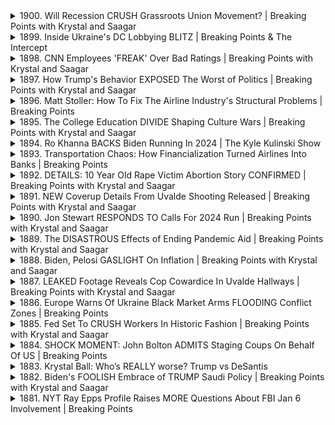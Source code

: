<details>
<summary>1900. Will Recession CRUSH Grassroots Union Movement? | Breaking Points with Krystal and Saagar</summary><br>

<a href="https://www.youtube.com/watch?v=KMt7nFq0aVU" target="_blank">
    <img src="https://img.youtube.com/vi/KMt7nFq0aVU/maxresdefault.jpg" 
        alt="[Youtube]" width="200">
</a>

# Will Recession CRUSH Grassroots Union Movement? | Breaking Points with Krystal and Saagar


</details>

<details>
<summary>1899. Inside Ukraine's DC Lobbying BLITZ | Breaking Points & The Intercept</summary><br>

<a href="https://www.youtube.com/watch?v=uIstM-zuqwE" target="_blank">
    <img src="https://img.youtube.com/vi/uIstM-zuqwE/maxresdefault.jpg" 
        alt="[Youtube]" width="200">
</a>

# Inside Ukraine's DC Lobbying BLITZ | Breaking Points & The Intercept


</details>

<details>
<summary>1898. CNN Employees 'FREAK' Over Bad Ratings | Breaking Points with Krystal and Saagar</summary><br>

<a href="https://www.youtube.com/watch?v=BWnj1PJir3A" target="_blank">
    <img src="https://img.youtube.com/vi/BWnj1PJir3A/maxresdefault.jpg" 
        alt="[Youtube]" width="200">
</a>

# CNN Employees 'FREAK' Over Bad Ratings | Breaking Points with Krystal and Saagar


</details>

<details>
<summary>1897. How Trump's Behavior EXPOSED The Worst of Politics | Breaking Points with Krystal and Saagar</summary><br>

<a href="https://www.youtube.com/watch?v=lcdZYNDiwQs" target="_blank">
    <img src="https://img.youtube.com/vi/lcdZYNDiwQs/maxresdefault.jpg" 
        alt="[Youtube]" width="200">
</a>

# How Trump's Behavior EXPOSED The Worst of Politics | Breaking Points with Krystal and Saagar


</details>

<details>
<summary>1896. Matt Stoller: How To Fix The Airline Industry's Structural Problems | Breaking Points</summary><br>

<a href="https://www.youtube.com/watch?v=Pjk4egD1KB8" target="_blank">
    <img src="https://img.youtube.com/vi/Pjk4egD1KB8/maxresdefault.jpg" 
        alt="[Youtube]" width="200">
</a>

# Matt Stoller: How To Fix The Airline Industry's Structural Problems | Breaking Points


</details>

<details>
<summary>1895. The College Education DIVIDE Shaping Culture Wars | Breaking Points with Krystal and Saagar</summary><br>

<a href="https://www.youtube.com/watch?v=ugGDY0phlLk" target="_blank">
    <img src="https://img.youtube.com/vi/ugGDY0phlLk/maxresdefault.jpg" 
        alt="[Youtube]" width="200">
</a>

# The College Education DIVIDE Shaping Culture Wars | Breaking Points with Krystal and Saagar


</details>

<details>
<summary>1894. Ro Khanna BACKS Biden Running In 2024 | The Kyle Kulinski Show</summary><br>

<a href="https://www.youtube.com/watch?v=UKisiNmpcu8" target="_blank">
    <img src="https://img.youtube.com/vi/UKisiNmpcu8/maxresdefault.jpg" 
        alt="[Youtube]" width="200">
</a>

# Ro Khanna BACKS Biden Running In 2024 | The Kyle Kulinski Show


</details>

<details>
<summary>1893. Transportation Chaos: How Financialization Turned Airlines Into Banks | Breaking Points</summary><br>

<a href="https://www.youtube.com/watch?v=pYcgHaUy-QM" target="_blank">
    <img src="https://img.youtube.com/vi/pYcgHaUy-QM/maxresdefault.jpg" 
        alt="[Youtube]" width="200">
</a>

# Transportation Chaos: How Financialization Turned Airlines Into Banks | Breaking Points


</details>

<details>
<summary>1892. DETAILS: 10 Year Old Rape Victim Abortion Story CONFIRMED | Breaking Points with Krystal and Saagar</summary><br>

<a href="https://www.youtube.com/watch?v=0HL4GhTT1Lw" target="_blank">
    <img src="https://img.youtube.com/vi/0HL4GhTT1Lw/maxresdefault.jpg" 
        alt="[Youtube]" width="200">
</a>

# DETAILS: 10 Year Old Rape Victim Abortion Story CONFIRMED | Breaking Points with Krystal and Saagar


</details>

<details>
<summary>1891. NEW Coverup Details From Uvalde Shooting Released | Breaking Points with Krystal and Saagar</summary><br>

<a href="https://www.youtube.com/watch?v=eI24K-E_3jE" target="_blank">
    <img src="https://img.youtube.com/vi/eI24K-E_3jE/maxresdefault.jpg" 
        alt="[Youtube]" width="200">
</a>

# NEW Coverup Details From Uvalde Shooting Released | Breaking Points with Krystal and Saagar


</details>

<details>
<summary>1890. Jon Stewart RESPONDS TO Calls For 2024 Run | Breaking Points with Krystal and Saagar</summary><br>

<a href="https://www.youtube.com/watch?v=coqCerwEx4c" target="_blank">
    <img src="https://img.youtube.com/vi/coqCerwEx4c/maxresdefault.jpg" 
        alt="[Youtube]" width="200">
</a>

# Jon Stewart RESPONDS TO Calls For 2024 Run | Breaking Points with Krystal and Saagar


</details>

<details>
<summary>1889. The DISASTROUS Effects of Ending Pandemic Aid | Breaking Points with Krystal and Saagar</summary><br>

<a href="https://www.youtube.com/watch?v=4FzQSJjFg00" target="_blank">
    <img src="https://img.youtube.com/vi/4FzQSJjFg00/maxresdefault.jpg" 
        alt="[Youtube]" width="200">
</a>

# The DISASTROUS Effects of Ending Pandemic Aid | Breaking Points with Krystal and Saagar


</details>

<details>
<summary>1888. Biden, Pelosi GASLIGHT On Inflation | Breaking Points with Krystal and Saagar</summary><br>

<a href="https://www.youtube.com/watch?v=z0GFmvRUBQw" target="_blank">
    <img src="https://img.youtube.com/vi/z0GFmvRUBQw/maxresdefault.jpg" 
        alt="[Youtube]" width="200">
</a>

# Biden, Pelosi GASLIGHT On Inflation | Breaking Points with Krystal and Saagar


</details>

<details>
<summary>1887. LEAKED Footage Reveals Cop Cowardice In Uvalde Hallways | Breaking Points with Krystal and Saagar</summary><br>

<a href="https://www.youtube.com/watch?v=lIdYr-F9AIQ" target="_blank">
    <img src="https://img.youtube.com/vi/lIdYr-F9AIQ/maxresdefault.jpg" 
        alt="[Youtube]" width="200">
</a>

# LEAKED Footage Reveals Cop Cowardice In Uvalde Hallways | Breaking Points with Krystal and Saagar


</details>

<details>
<summary>1886. Europe Warns Of Ukraine Black Market Arms FLOODING Conflict Zones | Breaking Points</summary><br>

<a href="https://www.youtube.com/watch?v=kQcjMSYyCkc" target="_blank">
    <img src="https://img.youtube.com/vi/kQcjMSYyCkc/maxresdefault.jpg" 
        alt="[Youtube]" width="200">
</a>

# Europe Warns Of Ukraine Black Market Arms FLOODING Conflict Zones | Breaking Points


</details>

<details>
<summary>1885. Fed Set To CRUSH Workers In Historic Fashion | Breaking Points with Krystal and Saagar</summary><br>

<a href="https://www.youtube.com/watch?v=dLe_8i-9RhQ" target="_blank">
    <img src="https://img.youtube.com/vi/dLe_8i-9RhQ/maxresdefault.jpg" 
        alt="[Youtube]" width="200">
</a>

# Fed Set To CRUSH Workers In Historic Fashion | Breaking Points with Krystal and Saagar


</details>

<details>
<summary>1884. SHOCK MOMENT: John Bolton ADMITS Staging Coups On Behalf Of US | Breaking Points</summary><br>

<a href="https://www.youtube.com/watch?v=K3WCN6o1cOg" target="_blank">
    <img src="https://img.youtube.com/vi/K3WCN6o1cOg/maxresdefault.jpg" 
        alt="[Youtube]" width="200">
</a>

# SHOCK MOMENT: John Bolton ADMITS Staging Coups On Behalf Of US | Breaking Points


</details>

<details>
<summary>1883. Krystal Ball: Who’s REALLY worse? Trump vs DeSantis</summary><br>

<a href="https://www.youtube.com/watch?v=VXF7xBpG9Sw" target="_blank">
    <img src="https://img.youtube.com/vi/VXF7xBpG9Sw/maxresdefault.jpg" 
        alt="[Youtube]" width="200">
</a>

# Krystal Ball: Who’s REALLY worse? Trump vs DeSantis


</details>

<details>
<summary>1882. Biden's FOOLISH Embrace of TRUMP Saudi Policy | Breaking Points with Krystal and Saagar</summary><br>

<a href="https://www.youtube.com/watch?v=Ev4ybv4PG78" target="_blank">
    <img src="https://img.youtube.com/vi/Ev4ybv4PG78/maxresdefault.jpg" 
        alt="[Youtube]" width="200">
</a>

# Biden's FOOLISH Embrace of TRUMP Saudi Policy | Breaking Points with Krystal and Saagar


</details>

<details>
<summary>1881. NYT Ray Epps Profile Raises MORE Questions About FBI Jan 6 Involvement | Breaking Points</summary><br>

<a href="https://www.youtube.com/watch?v=P7X44pQFBr4" target="_blank">
    <img src="https://img.youtube.com/vi/P7X44pQFBr4/maxresdefault.jpg" 
        alt="[Youtube]" width="200">
</a>

# NYT Ray Epps Profile Raises MORE Questions About FBI Jan 6 Involvement | Breaking Points


</details>

